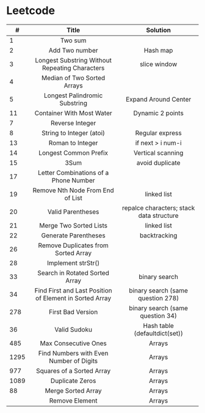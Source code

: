 
# Leetcode

| #      | Title     | Solution     |
| ---------- | :-----------:  | :-----------: |
| 1     | Two sum     |      |
| 2     | Add Two number     | Hash map     |
| 3     | Longest Substring Without Repeating Characters| slice window      |
| 4     | Median of Two Sorted Arrays     |       |
| 5     | Longest Palindromic Substring     | Expand Around Center |
| 11    | Container With Most Water     | Dynamic 2 points |
| 7     | Reverse Integer     |  |
| 8     | String to Integer (atoi)     | Regular express   |
| 13    | Roman to Integer     | if next > i num-i   |
| 14    | Longest Common Prefix     | Vertical scanning   |
| 15    | 3Sum     |avoid duplicate   |
| 17    |  Letter Combinations of a Phone Number     |  |
| 19    | Remove Nth Node From End of List     |linked list   |
| 20    |  Valid Parentheses     | repalce characters; stack data structure |
| 21    |  Merge Two Sorted Lists     | linked list |
| 22    |  Generate Parentheses     | backtracking |
| 26    |  Remove Duplicates from Sorted Array     |  |
| 28    |  Implement strStr()     |  |
| 33    |  Search in Rotated Sorted Array     | binary search |
| 34    |  Find First and Last Position of Element in Sorted Array     | binary search (same question 278) |
| 278    |  First Bad Version     | binary search (same question 34) |
| 36    |  Valid Sudoku     | Hash table (defaultdict(set)) |
| 485    |  Max Consecutive Ones     | Arrays |
| 1295    |  Find Numbers with Even Number of Digits     | Arrays |
| 977    |  Squares of a Sorted Array     | Arrays |
| 1089    |  Duplicate Zeros     | Arrays |
| 88    |   Merge Sorted Array     | Arrays |
|     |   Remove Element     | Arrays |
